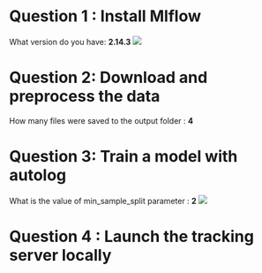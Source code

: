 # Question 1 : Install Mlflow

What version do you have: **2.14.3** 
<img src = "../imgs/mlflow-version.png">

# Question 2: Download and preprocess the data

How many files were saved to the output folder :  **4**

# Question 3: Train a model with autolog

What is the value of min_sample_split parameter : **2**
<img src = "../imgs/Question3.png">

# Question 4 : Launch the tracking server locally 


